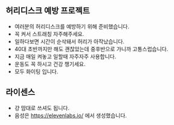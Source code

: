 ## 허리디스크 예방 프로젝트
- 여러분의 허리디스크를 예방하기 위해 준비했습니다.
- 꼭 켜서 스트래칭 자주해주세요.
- 일하다보면 시간이 순삭돼서 허리가 아작났습니다.
- 40대 초반까지만 해도 괜찮았는데 중후반으로 가니까 고통스럽습니다.
- 지금 매일 켜놓고 일할때 자주자주 사용합니다.
- 운동도 꼭 하시고 건강 챙기세요.
- 모두 화이팅 입니다.

## 라이센스
- 걍 맘대로 쓰셔도 됩니다.
- 음성은 https://elevenlabs.io/ 에서 생성했습니다.
